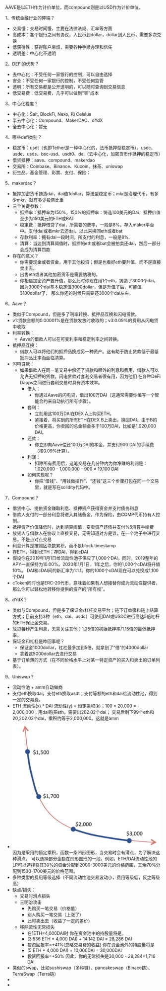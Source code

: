 AAVE是以ETH作为计价单位，而compound则是以USD作为计价单位。

1、传统金融行业的弊端？
- 交易慢：交易时间慢，主要在法律法规、汇率等方面
- 高成本：各个银行之间有协议，人民币到dollar，dollar到人民币，需要多次兑换
- 低获得性：获得账户麻烦，需要各种手续办理和信任
- 透明差：中心化不透明

2、DEFI的优势？
- 去中心化：不受任何一家银行的控制，可以自由选择
- 安全：不受任何一家银行的控制，不受任何监管
- 透明：所有交易都是公开透明的，可以随时查询到交易信息
- 低交易费：低交易费，几乎可以做到“零”成本

3、中心化程度？
- 中心化：Salt, BlockFi, Nexo, 和 Celsius
- 半去中心化：Compound、MakerDAO、dYdX
- 全去中心化：暂无

4、哪些defi类别？
- 稳定币：usdt（也即Tether是一种中心化的，法币抵押型稳定币）、usdc、usde、usds、bsc-usd、usdt0、dai（去中心化，加密货币作抵押的稳定币）
- 借贷抵押：aave、compound、makerdao
- 交易所：Coinbase、Binance、Kucoin、抹茶、uniswap
- 衍生品、基金管理、彩票、支付、保险：

5、makerdao？
- 抵押加密货币铸造dai，dai值1dollar，算法型稳定币；mkr是治理代币，有多少mkr，就有多少投票比重
- 三个关键参数：
  - 抵押率：抵押率为150%，150%的抵押率：铸造100美元的Dai，抵押价值至少为150美元的ETH或BAT
  - 稳定费：抵押借贷了dai，所需要的费率，一般是8%，存入maker平台中。支付dai或者mkr去还dai，以此来换回eth或者bat
  - 存款利率：拥有dai一段时间，所支付的利息，一般是8%.
  - 清算：当达到清算阈值时，抵押的eth或者bat会被拍卖还dai，然后一部分会成为清算罚款
- 存在的意义？
  - 你需要现金或者资金，用于其他投资；但是也看好eth要升值，而不是直接卖出去。
  - 出售eth或者其他加密货币是需要纳税的。
  - 你相信加密资产要升值，那么此时你现在用1个eth，铸造了3000个dai，因为3000个dai基本稳定值3000dollar，但是升值了后，可能值3100dollar了，
    那么你还的时候只需要还3000个dai左右。

6、Aave？
- 类似于Compound，但是多了利率转换、抵押品互换和闪电贷款。
- v1:贷款金额的0.00001%是在贷款发放时收取的；v3:0.09%的费用从闪电贷中收取
- 利率转换：
  - Aave的借款人可以在可变利率和稳定利率之间转换。
- 抵押品互换：
  - 借款人可以将他们的抵押品换成另一种资产。这有助于防止贷款低于最低抵押品比率而面临清算。
- 闪电贷款：
  - 如果借款人在同一笔交易中偿还了贷款和额外的利息和费用，借款人可以允许无抵押的贷款。闪电贷款对套利交易者很有用，因为他们
    在各种DeFi Dapps之间进行套利交易时具有资本效率。
    - 借入：
      - 你通过Aave的闪电贷，借出100万DAI（这通常需要你编写一个智能合约来自动执行所有步骤）。
    - 套利： 
      - 立刻用这100万DAI在DEX A上购买ETH。
      - 紧接着，将买到的所有ETH在DEX B上卖出，换回DAI。由于B的价格更高，你卖回的总金额会多于100万DAI，比如是1,020,000 DAI。
    - 还款：
      - 你立即向Aave偿还100万DAI的本金，并支付900 DAI的手续费（按0.09%计算）。
    - 利润：
      - 扣除所有费用后，这笔交易在几分钟内为你净赚的利润是：1,020,000 - 1,000,000 - 900 = 19,100 DAI
    - 如何实现呢？
      - 你把“借钱”、“用钱做操作”、“还钱”这三个步骤打包在同一个交易里，就是写在solidity代码中。

7、Compound？
- 借贷中心、提供资金赚取利息、抵押资产获得资金并支付债务利息
- 借款人支付的一部分利息将进入其储备金，作为保险，由COMP代币持有人控制。
- 抵押资产价值降低时，达到清算阈值，变卖资产还债并支付%5清算手续费
- 放贷人与借款人在协议上直接交易，无需知道对方是谁，在一个池子中进行交易，不是点对点交易
- 利息计算是按照区块数累积，而不是block.timestamp
- 存ETH，得到cETH；存DAI，得到cDAI
- 假设你在2019年1月1日给流动性池子供应了1,000个DAI。同时，2019整年的APY一直保持为10.00%。2020年1月1日，1年之后，你的1,000个cDAI将升值10%。
  DAI和cDAI间的新汇率为1:1.1。你的1000个cDAI现在可以兑换成1,100个DAI
- cToken同时也是ERC-20代币，意味着如果有人想接替你成为流动性提供者，那么你可以轻松地转移你提供的资产的“所有权”。

8、dYdX？
- 类似与Compound，但是多了保证金/杠杆交易平台；链下订单簿和链上结算方式；目前支持3种（eth、dai、usdc）可使用DAI或USDC进行高达5倍杠杆的ETH保证金交易。
- 放贷每秒产生利息，无需关注其他；1.25倍的初始抵押率/1.15倍的最低抵押率。
- 保证金和杠杠是咋回事呢？
  - 保证金1000dollar，杠杠最多加到5倍，就拿到了“借”的4000dollar
  - 拿着这5000dollar去进行交易
- 基于订单薄的方式（在不同价格水平上对某一特定资产的买入和卖出的订单列表）。

9、Uniswap？
- 流动性池 + amm自动做商
- 支付eth换取dai，支付eth换取usdt；支付等额的eth和dai给流动性池，得到一定的交易费。
- ETH 流动性(x) * DAI 流动性(y) = 恒定乘积(k)；100 * 20,000 = 2,000,000；用dai购买eth，需要出202.02个dai； 
  交易后剩下99个eth和20,202.02个dai，乘积约等于2,000,000。这就是amm
- ![集中.png](pic/%E9%9B%86%E4%B8%AD.png)因为是采用的恒定乘积，函数一条凹形图形，当交易时会有滑点，为了解决这种滑点，
  可以选择部分金额在凹形图形的一段。例如，ETH/DAI流动性池的LP可以选择将其30%的资金分配到2000-3000美元的价格范围，其余70%分配到1500-1700美元的价格范围。
- 多种类型的费用等级选择（不同流动性池交易波动小，费用等级低，反之等级高）
- 缺点/损失：
  - 交易时滑点损失
  - 三明治攻击
    - 先购买一笔交易（价格低）
    - 别人购买一笔交易（上涨了）
    - 此时卖出去（收益了一定的差价）
  - 移除流性无常损失
    - 在1ETH=4,000DAI时
      你在资金池中的持股量将是。
    - (3.536 ETH * 4,000 DAI) + 14,142 DAI = 28,286 DAI
    - 投资回报率=+41%(忽略交易费的收益)
      你在资金池外的持股量将是
    - (5 ETH * 4,000 DAI) + 10,000DAI = 30,000DAI
    - 投资回报率=+50%
      因此，你的无常损失是30,000 - 28,284=1,716 DAI
- 类似的swap，比如sushiswap（多种链）、pancakeswap（Binace链）、TerraSwap（Terra链）
- 
- 